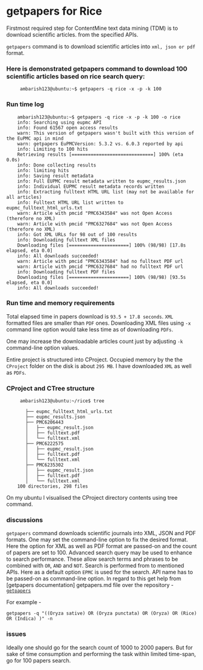 # getpapers for Rice

Firstmost required step for ContentMine text data mining (TDM) is to download scientific articles. from the specified APIs.

`getpapers` command is to download scientific articles into `xml, json or pdf` format.

### Here is demonstrated getpapers command to download 100 scientific articles based on rice search query:
```
     ambarish123@ubuntu:~$ getpapers -q rice -x -p -k 100  
```


### Run time log
```
    ambarish123@ubuntu:~$ getpapers -q rice -x -p -k 100 -o rice 
    info: Searching using eupmc API
    info: Found 61567 open access results
    warn: This version of getpapers wasn't built with this version of the EuPMC api in mind
    warn: getpapers EuPMCVersion: 5.3.2 vs. 6.0.3 reported by api
    info: Limiting to 100 hits
    Retrieving results [==============================] 100% (eta 0.0s)
    info: Done collecting results
    info: limiting hits
    info: Saving result metadata
    info: Full EUPMC result metadata written to eupmc_results.json
    info: Individual EUPMC result metadata records written
    info: Extracting fulltext HTML URL list (may not be available for all articles)
    info: Fulltext HTML URL list written to eupmc_fulltext_html_urls.txt
    warn: Article with pmcid "PMC6343584" was not Open Access (therefore no XML)
    warn: Article with pmcid "PMC6327684" was not Open Access (therefore no XML)
    info: Got XML URLs for 98 out of 100 results
    info: Downloading fulltext XML files
    Downloading files [======================] 100% (98/98) [17.8s elapsed, eta 0.0]
    info: All downloads succeeded!
    warn: Article with pmcid "PMC6343584" had no fulltext PDF url
    warn: Article with pmcid "PMC6327684" had no fulltext PDF url
    info: Downloading fulltext PDF files
    Downloading files [======================] 100% (98/98) [93.5s elapsed, eta 0.0]
    info: All downloads succeeded!
```
### Run time and memory requirements

Total elapsed time in papers download is `93.5 + 17.8 seconds`. 
`XML` formatted files are smaller than `PDF` ones. Downloading XML files using  `-x` command line option
would take less time as of downloading `PDFs`. 

One may increase the downloadable articles count just by adjusting `-k` command-line option values.

Entire project is structured into CProject.
Occupied memory by the the `CProject` folder on the disk is about `295 MB`. I have downloaded `XML` as well as `PDFs`.

### CProject and CTree structure
```
     ambarish123@ubuntu:~/rice$ tree

       ├── eupmc_fulltext_html_urls.txt
       ├── eupmc_results.json
       ├── PMC6206443
       │   ├── eupmc_result.json
       │   ├── fulltext.pdf
       │   └── fulltext.xml
       ├── PMC6222575
       │   ├── eupmc_result.json
       │   ├── fulltext.pdf
       │   └── fulltext.xml
       ├── PMC6235302
       │   ├── eupmc_result.json
       │   ├── fulltext.pdf
       │   └── fulltext.xml
    100 directories, 298 files
```
On my ubuntu I visualised the CProject directory contents using tree command.

### discussions

`getpapers` command downloads scientific journals into XML, JSON and PDF formats. 
One may set the command-line option to fix the desired format. Here the option for XML 
as well as PDF format are passed-on and the count of papers are set to 100. Advanced search query
may be used to enhance to search performance. These allow search terms and phrases to be combined with
`OR`, `AND` and `NOT`. Search is performed from to mentioned APIs. Here as a default option `EPMC` is used for the search.
API name has to be passed-on as command-line option. In regard to this get help from [getpapers documentation] getpapers.md file over 
the repository - [`getpapers`](https://github.com/petermr/tigr2ess/getpapers.md) 

For example - 

    getpapers -q "((Oryza sative) OR (Oryza punctata) OR (Oryza) OR (Rice) OR (Indica) )" -n


### issues

Ideally one should go for the search count of 1000 to 2000 papers. But for sake of time consumption
and performing the task within limited time-span, go for 100 papers search.



